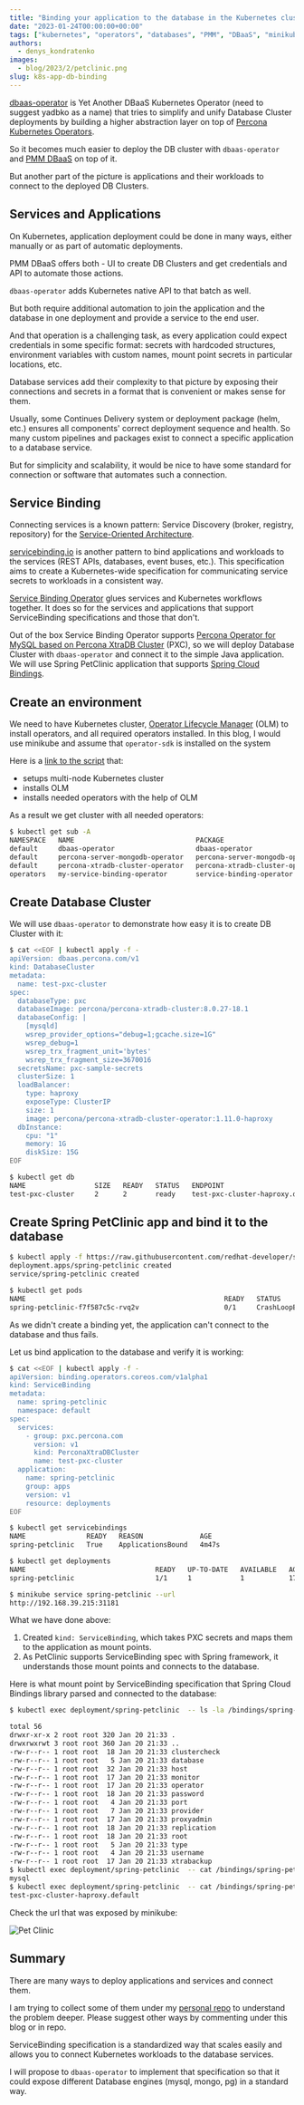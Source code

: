 ```yaml
---
title: "Binding your application to the database in the Kubernetes cluster"
date: "2023-01-24T00:00:00+00:00"
tags: ["kubernetes", "operators", "databases", "PMM", "DBaaS", "minikube"]
authors:
  - denys_kondratenko
images:
  - blog/2023/2/petclinic.png
slug: k8s-app-db-binding
---
```


[dbaas-operator](https://github.com/percona/dbaas-operator) is Yet Another DBaaS Kubernetes Operator (need to suggest yadbko as a name) that tries to simplify and unify Database Cluster deployments by building a higher abstraction layer on top of [Percona Kubernetes Operators](https://www.percona.com/software/percona-kubernetes-operators).

So it becomes much easier to deploy the DB cluster with `dbaas-operator` and [PMM DBaaS](https://docs.percona.com/percona-monitoring-and-management/get-started/dbaas.html) on top of it.

But another part of the picture is applications and their workloads to connect to the deployed DB Clusters.

## Services and Applications

On Kubernetes, application deployment could be done in many ways, either manually or as part of automatic deployments.

PMM DBaaS offers both - UI to create DB Clusters and get credentials and API to automate those actions.

`dbaas-operator` adds Kubernetes native API to that batch as well.

But both require additional automation to join the application and the database in one deployment and provide a service to the end user.

And that operation is a challenging task, as every application could expect credentials in some specific format: secrets with hardcoded structures, environment variables with custom names, mount point secrets in particular locations, etc.

Database services add their complexity to that picture by exposing their connections and secrets in a format that is convenient or makes sense for them.

Usually, some Continues Delivery system or deployment package (helm, etc.) ensures all components' correct deployment sequence and health. So many custom pipelines and packages exist to connect a specific application to a database service.

But for simplicity and scalability, it would be nice to have some standard for connection or software that automates such a connection. 

## Service Binding

Connecting services is a known pattern: Service Discovery (broker, registry, repository) for the [Service-Oriented Architecture](https://en.wikipedia.org/wiki/Service-oriented_architecture).

[servicebinding.io](https://servicebinding.io/) is another pattern to bind applications and workloads to the services (REST APIs, databases, event buses, etc.). This specification aims to create a Kubernetes-wide specification for communicating service secrets to workloads in a consistent way.

[Service Binding Operator](https://redhat-developer.github.io/service-binding-operator/userguide/intro.html) glues services and Kubernetes workflows together. It does so for the services and applications that support ServiceBinding specifications and those that don't. 

Out of the box Service Binding Operator supports [Percona Operator for MySQL based on Percona XtraDB Cluster](https://docs.percona.com/percona-operator-for-mysql/pxc/index.html) (PXC), so we will deploy Database Cluster with `dbaas-operator` and connect it to the simple Java application. We will use Spring PetClinic application that supports [Spring Cloud Bindings](https://github.com/spring-cloud/spring-cloud-bindings).

## Create an environment

We need to have Kubernetes cluster, [Operator Lifecycle Manager](https://olm.operatorframework.io/) (OLM) to install operators, and all required operators installed. In this blog, I would use minikube and assume that `operator-sdk` is installed on the system

Here is a [link to the script](https://github.com/denisok/k8s-connect-app-to-db/blob/main/assets/bin/service_binding.sh) that:

- setups multi-node Kubernetes cluster
- installs OLM
- installs needed operators with the help of OLM

As a result we get cluster with all needed operators:

```sh
$ kubectl get sub -A
NAMESPACE   NAME                              PACKAGE                           SOURCE                  CHANNEL
default     dbaas-operator                    dbaas-operator                    dbaas-catalog           stable-v0
default     percona-server-mongodb-operator   percona-server-mongodb-operator   dbaas-catalog           stable-v1
default     percona-xtradb-cluster-operator   percona-xtradb-cluster-operator   dbaas-catalog           stable-v1
operators   my-service-binding-operator       service-binding-operator          operatorhubio-catalog   stable
```

## Create Database Cluster

We will use `dbaas-operator` to demonstrate how easy it is to create DB Cluster with it:

```sh
$ cat <<EOF | kubectl apply -f -
apiVersion: dbaas.percona.com/v1
kind: DatabaseCluster
metadata:
  name: test-pxc-cluster
spec:
  databaseType: pxc
  databaseImage: percona/percona-xtradb-cluster:8.0.27-18.1
  databaseConfig: |
    [mysqld]
    wsrep_provider_options="debug=1;gcache.size=1G"
    wsrep_debug=1
    wsrep_trx_fragment_unit='bytes'
    wsrep_trx_fragment_size=3670016
  secretsName: pxc-sample-secrets
  clusterSize: 1
  loadBalancer:
    type: haproxy
    exposeType: ClusterIP
    size: 1
    image: percona/percona-xtradb-cluster-operator:1.11.0-haproxy
  dbInstance:
    cpu: "1"
    memory: 1G
    diskSize: 15G
EOF

$ kubectl get db
NAME                 SIZE   READY   STATUS   ENDPOINT                                              AGE
test-pxc-cluster     2      2       ready    test-pxc-cluster-haproxy.default                      5m
```

## Create Spring PetClinic app and bind it to the database

```sh
$ kubectl apply -f https://raw.githubusercontent.com/redhat-developer/service-binding-operator/master/samples/apps/spring-petclinic/petclinic-mysql-deployment.yaml
deployment.apps/spring-petclinic created
service/spring-petclinic created

$ kubectl get pods
NAME                                                 READY   STATUS    RESTARTS      AGE
spring-petclinic-f7f587c5c-rvq2v                     0/1     CrashLoopBackOff   2 (17s ago)   67s
```

As we didn't create a binding yet, the application can't connect to the database and thus fails.

Let us bind application to the database and verify it is working:

```sh
$ cat <<EOF | kubectl apply -f -
apiVersion: binding.operators.coreos.com/v1alpha1
kind: ServiceBinding
metadata:
  name: spring-petclinic
  namespace: default
spec:
  services:
    - group: pxc.percona.com
      version: v1
      kind: PerconaXtraDBCluster
      name: test-pxc-cluster
  application:
    name: spring-petclinic
    group: apps
    version: v1
    resource: deployments
EOF

$ kubectl get servicebindings
NAME               READY   REASON              AGE
spring-petclinic   True    ApplicationsBound   4m47s

$ kubectl get deployments
NAME                                READY   UP-TO-DATE   AVAILABLE   AGE
spring-petclinic                    1/1     1            1           17m

$ minikube service spring-petclinic --url
http://192.168.39.215:31181
```

What we have done above:

1. Created `kind: ServiceBinding`, which takes PXC secrets and maps them to the application as mount points. 
2. As PetClinic supports ServiceBinding spec with Spring framework, it understands those mount points and connects to the database.

Here is what mount point by ServiceBinding specification that Spring Cloud Bindings library parsed and connected to the database:
```sh
$ kubectl exec deployment/spring-petclinic  -- ls -la /bindings/spring-petclinic/..2023_01_20_21_33_47.4121788695

total 56
drwxr-xr-x 2 root root 320 Jan 20 21:33 .
drwxrwxrwt 3 root root 360 Jan 20 21:33 ..
-rw-r--r-- 1 root root  18 Jan 20 21:33 clustercheck
-rw-r--r-- 1 root root   5 Jan 20 21:33 database
-rw-r--r-- 1 root root  32 Jan 20 21:33 host
-rw-r--r-- 1 root root  17 Jan 20 21:33 monitor
-rw-r--r-- 1 root root  17 Jan 20 21:33 operator
-rw-r--r-- 1 root root  18 Jan 20 21:33 password
-rw-r--r-- 1 root root   4 Jan 20 21:33 port
-rw-r--r-- 1 root root   7 Jan 20 21:33 provider
-rw-r--r-- 1 root root  17 Jan 20 21:33 proxyadmin
-rw-r--r-- 1 root root  18 Jan 20 21:33 replication
-rw-r--r-- 1 root root  18 Jan 20 21:33 root
-rw-r--r-- 1 root root   5 Jan 20 21:33 type
-rw-r--r-- 1 root root   4 Jan 20 21:33 username
-rw-r--r-- 1 root root  17 Jan 20 21:33 xtrabackup
$ kubectl exec deployment/spring-petclinic  -- cat /bindings/spring-petclinic/..2023_01_20_21_33_47.4121788695/database
mysql
$ kubectl exec deployment/spring-petclinic  -- cat /bindings/spring-petclinic/..2023_01_20_21_33_47.4121788695/host
test-pxc-cluster-haproxy.default
```

Check the url that was exposed by minikube:

![Pet Clinic](/blog/2023/2/petclinic.png)

## Summary

There are many ways to deploy applications and services and connect them.

I am trying to collect some of them under my [personal repo](https://github.com/denisok/k8s-connect-app-to-db) to understand the problem deeper. Please suggest other ways by commenting under this blog or in repo.

ServiceBinding specification is a standardized way that scales easily and allows you to connect Kubernetes workloads to the database services.

I will propose to `dbaas-operator` to implement that specification so that it could expose different Database engines (mysql, mongo, pg) in a standard way.
